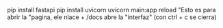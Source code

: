 pip install fastapi
pip install uvicorn
uvicorn main:app reload  "Esto es para abrir la "pagina, ele nlace + /docs abre la "interfaz" (con ctrl + c se cierra)
